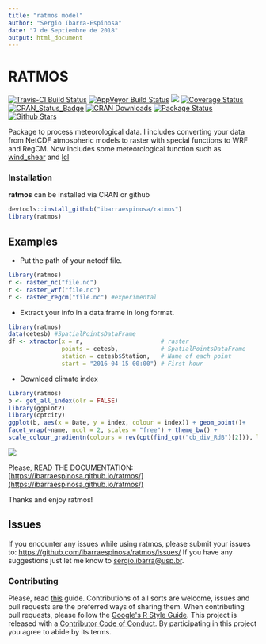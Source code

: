 ```yaml
---
title: "ratmos model"
author: "Sergio Ibarra-Espinosa"
date: "7 de Septiembre de 2018"
output: html_document
---
```




# RATMOS


[![Travis-CI Build Status](https://img.shields.io/badge/lifecycle-experimental-orange.svg?branch=master)](https://travis-ci.org/ibarraespinosa/ratmos)
[![AppVeyor Build Status](https://ci.appveyor.com/api/projects/status/github/ibarraespinosa/ratmos?branch=master&svg=true)](https://ci.appveyor.com/project/ibarraespinosa/ratmos)
[![](http://cranlogs.r-pkg.org/badges/ratmos)](http://cran.rstudio.com/web/packages/ratmos/index.html)
[![Coverage Status](https://img.shields.io/codecov/c/github/ibarraespinosa/ratmos/master.svg)](https://codecov.io/github/ibarraespinosa/ratmos?branch=master)
[![CRAN_Status_Badge](http://www.r-pkg.org/badges/version/ratmos)](http://cran.r-project.org/web/packages/ratmos) 
[![CRAN Downloads](http://cranlogs.r-pkg.org/badges/grand-total/ratmos?color=orange)](http://cran.r-project.org/package=ratmos)
[![Package Status](https://img.shields.io/badge/lifecycle-experimental-organce.svg)](https://www.tidyverse.org/lifecycle/#experimental)
[![Github Stars](https://img.shields.io/github/stars/ibarraespinosa/ratmos.svg?style=social&label=Github)](https://github.com/ibarraespinosa/ratmos)


Package to process meteorological data. 
I includes converting your data from NetCDF atmospheric models to raster with special functions to WRF and RegCM.
Now includes some meteorological function such as [wind_shear](https://ibarraespinosa.github.io/ratmos/wind_shear.html) and [lcl](https://ibarraespinosa.github.io/ratmos/lcl.html)


### Installation

**ratmos** can be installed via CRAN or github

```r
devtools::install_github("ibarraespinosa/ratmos")
library(ratmos)
```


## Examples


- Put the path of your netcdf file.

```r
library(ratmos)
r <- raster_nc("file.nc")
r <- raster_wrf("file.nc")
r <- raster_regcm("file.nc") #experimental
```

- Extract your info in a data.frame in long format.

```r
library(ratmos)
data(cetesb) #SpatialPointsDataFrame
df <- xtractor(x = r,                      # raster
               points = cetesb,            # SpatialPointsDataFrame
               station = cetesb$Station,   # Name of each point
               start = "2016-04-15 00:00") # First hour
```

- Download climate index

```r
library(ratmos)
b <- get_all_index(olr = FALSE)
library(ggplot2)
library(cptcity)
ggplot(b, aes(x = Date, y = index, colour = index)) + geom_point()+
facet_wrap(~name, ncol = 2, scales = "free") + theme_bw() +
scale_colour_gradientn(colours = rev(cpt(find_cpt("cb_div_RdB")[2])), limit = c(-4.6, 4.6))
```


![](https://i.imgur.com/sdCXJ6g.png)

Please, READ THE DOCUMENTATION: [https://ibarraespinosa.github.io/ratmos/](https://ibarraespinosa.github.io/ratmos/)

Thanks and enjoy ratmos!


##  Issues

If you encounter any issues while using ratmos, please submit your issues to: https://github.com/ibarraespinosa/ratmos/issues/
If you have any suggestions just let me know to sergio.ibarra@usp.br.


### Contributing

Please, read [this](https://github.com/ibarraespinosa/ratmos/blob/master/CONTRIBUTING.md) guide.
Contributions of all sorts are welcome, issues and pull requests are the preferred ways of sharing them.
When contributing pull requests, please follow the [Google's R Style Guide](https://google.github.io/styleguide/Rguide.xml).
This project is released with a [Contributor Code of Conduct](https://github.com/ibarraespinosa/ratmos/blob/master/CODE_OF_CONDUCT.md). By participating in this project you agree to abide by its terms.

